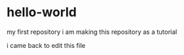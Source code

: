 # hello-world
my first repository
i am making this repository as a tutorial

i came back to edit this file
